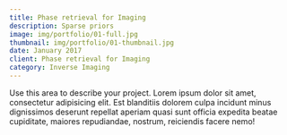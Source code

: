 ```yaml
---
title: Phase retrieval for Imaging
description: Sparse priors
image: img/portfolio/01-full.jpg
thumbnail: img/portfolio/01-thumbnail.jpg
date: January 2017
client: Phase retrieval for Imaging
category: Inverse Imaging
---
```

Use this area to describe your project. Lorem ipsum dolor sit amet, consectetur adipisicing elit. Est blanditiis dolorem culpa incidunt minus dignissimos deserunt repellat aperiam quasi sunt officia expedita beatae cupiditate, maiores repudiandae, nostrum, reiciendis facere nemo!
